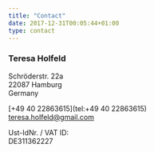 ```yaml
---
title: "Contact"
date: 2017-12-31T00:05:44+01:00
type: contact
---
```


### Teresa Holfeld  
Schröderstr. 22a  
22087 Hamburg  
Germany  

[+49 40 22863615](tel:+49 40 22863615)  
[teresa.holfeld@gmail.com](mailto:teresa.holfeld@gmail.com)

Ust-IdNr. / VAT ID:  
DE311362227
